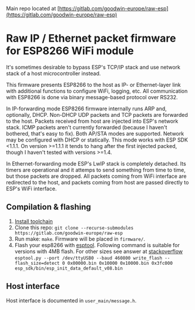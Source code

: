 Main repo located at
[https://gitlab.com/goodwin-europe/raw-esp](https://gitlab.com/goodwin-europe/raw-esp)

# Raw IP / Ethernet packet firmware for ESP8266 WiFi module

It's sometimes desirable to bypass ESP's TCP/IP stack and use network stack
of a host microcontroller instead.

This firmware presents ESP8266 to the host as IP- or Ethernet-layer link
with additional functions to configure WiFi, logging, etc. All communication
with ESP8266 is done via binary message-based protocol over RS232.

In IP-forwarding mode ESP8266 firmware internally runs ARP and, optionally,
DHCP. Non-DHCP UDP packets and TCP packets are forwarded to the host. Packets
received from host are injected into ESP's network stack. ICMP packets aren't
currently forwarded (because I haven't bothered, that's easy to fix).
Both AP/STA modes are supported. Network may be configured with DHCP or
statically. This mode works with ESP SDK <1.1.1. On version >=1.1.1 it tends
to hang after the first injected packed, though I haven't tested with
versions >=1.4.

In Ethernet-forwarding mode ESP's LwIP stack is completely detached. Its timers
are operational and it attemps to send something from time to time, but those
packets are dropped. All packets coming from WiFi interface are redirected to
the host, and packets coming from host are passed directly to ESP's WiFi
interface.

## Compilation & flashing

1. [Install toolchain](https://github.com/esp8266/esp8266-wiki/wiki/Toolchain)
2. Clone this repo: `git clone --recurse-submodules https://gitlab.com/goodwin-europe/raw-esp`
3. Run make: `make`. Firmware will be placed in `firmware/`.
4. Flash your esp8266 with [esptool](https://github.com/espressif/esptool).
   Following command is suitable for versions with 4MB flash. For other sizes
   see answer at [stackoverflow](https://arduino.stackexchange.com/questions/33590/endless-loop-on-boot-after-reflashing-esp-12e-with-at-firmware/33591)
   `esptool.py --port /dev/ttyUSB0 --baud 460800 write_flash --flash_size=detect 0 0x00000.bin 0x10000 0x10000.bin 0x3fc000 esp_sdk/bin/esp_init_data_default_v08.bin`

## Host interface

Host interface is documented in `user_main/message.h`.
